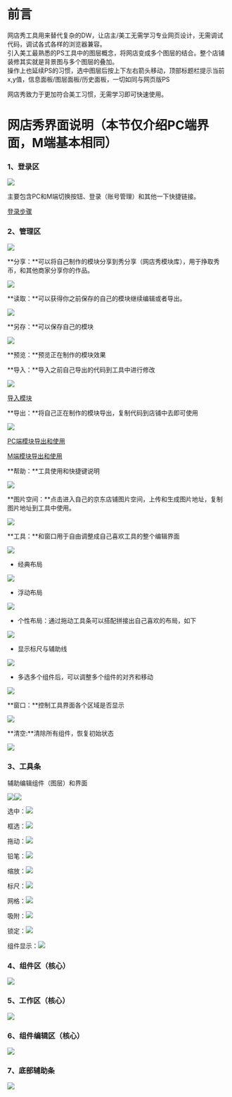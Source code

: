 # 前言

网店秀工具用来替代复杂的DW，让店主/美工无需学习专业网页设计，无需调试代码，调试各式各样的浏览器兼容。  
引入美工最熟悉的PS工具中的图层概念，将网店变成多个图层的结合。整个店铺装修其实就是背景图与多个图层的叠加。  
操作上也延续PS的习惯，选中图层后按上下左右箭头移动，顶部标题栏提示当前 x,y值，信息面板/图层面板/历史面板，一切如同与网页版PS

网店秀致力于更加符合美工习惯，无需学习即可快速使用。

# 网店秀界面说明（本节仅介绍PC端界面，M端基本相同）

### **1、登录区**

![](/assets/2.png)

主要包含PC和M端切换按钮、登录（账号管理）和其他一下快捷链接。

[登录步骤](//chapter1/da-kai-he-deng-lu.md#网店秀登录)

### **2、管理区**

![](/assets/8.png)

**分享：**可以将自己制作的模块分享到秀分享（网店秀模块库），用于挣取秀币，和其他商家分享你的作品。

![](/assets/importdth.png)

**读取：**可以获得你之前保存的自己的模块继续编辑或者导出。

![](/assets/impoe3rt.png)

**另存：**可以保存自己的模块

![](/assets/implj7ort.png)

**预览：**预览正在制作的模块效果

**导入：**导入之前自己导出的代码到工具中进行修改

![](/assets/imhjrt.png)

[导入模块](/chapter1/dao-ru-mo-kuai.md)

**导出：**将自己正在制作的模块导出，复制代码到店铺中去即可使用

![](/assets/impfhrt.png)

[PC端模块导出和使用](/chapter1/dao-chu-mo-kuai.md)

[M端模块导出和使用](/chapter1/mduan-dao-chu-mo-kuai.md)

**帮助：**工具使用和快捷键说明

![](/assets/impljht.png)

**图片空间：**点击进入自己的京东店铺图片空间，上传和生成图片地址，复制图片地址到工具中使用。

![](/assets/im785drt.png)

**工具：**和窗口用于自由调整成自己喜欢工具的整个编辑界面

![](/assets/im3edrt.png)

* 经典布局

![](/assets/impodchrt.png)

* 浮动布局

![](/assets/imp5ft.png)

* 个性布局：通过拖动工具条可以搭配拼接出自己喜欢的布局，如下

![](/assets/impotert.png)

* 显示标尺与辅助线

![](/assets/impeyrort.png)

* 多选多个组件后，可以调整多个组件的对齐和移动

![](/assets/imtdrt.png)

**窗口：**控制工具界面各个区域是否显示

![](/assets/im5rart.png)

**清空:**清除所有组件，恢复初始状态

![](/assets/impotr7drt.png)

### **3、工具条**

辅助编辑组件（图层）和界面

![](/assets/3.png)![](/assets/impo6rrt.png)

选中：![](/assets/imp6rrt.png)

框选：![](/assets/impoe78rt.png)



拖动：![](/assets/impoeeyrt.png)

铅笔：![](/assets/imptttrt.png)

缩放：![](/assets/imp5RHrt.png)

标尺：![](/assets/impY75rt.png)

网格：![](/assets/eyryuort.png)

吸附：![](/assets/imUTrrt.png)

锁定：![](/assets/imTYFrt.png)

组件显示：![](/assets/imY3URrt.png)

### 4、组件区（核心）

![](/assets/4.png)

### 5、工作区（核心）

![](/assets/6.png)

### 6、组件编辑区（核心）

![](/assets/5.png)

### 7、底部辅助条

![](/assets/7.png)

